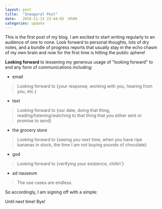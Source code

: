 ```yaml
---
layout: post
title:  "Inaugural Post"
date:   2016-11-13 23:44:02 -0500
categories: update
---
```

This is the first post of my blog. I am excited to start writing regularly to an
audience of one to none. Look forward to personal thoughts, lots of dry notes,
and a bundle of progress reports that usually stay in the echo chasm of my own
brain and now for the first time is hitting the public sphere!

__Looking forward__ to lessening my generous usage of "looking forward" to end
any form of communications including:
  - email
  > Looking forward to {your response, working with you, hearing from you, etc.}
  - text
  > Looking forward to {our date, doing that thing, reading/listening/watching
  to that thing that you either sent or promise to send}
  - the grocery store
  > Looking forward to {seeing you next time, when you have ripe bananas in
  stock, the time I am not buying pounds of chocolate}
  - god
  > Looking forward to {verifying your existence, chillin'}
  - ad nauseum
  > The use cases are endless.

So accordingly, I am signing off with a simple:

Until next time! Bye!